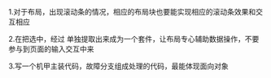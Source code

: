1.对于布局，出现滚动条的情况，相应的布局块也要能实现相应的滚动条效果和交互相应

2.在把选中，经过 单独提取出来成为一个套件，让布局专心辅助数据操作，不要参与到页面的输入交互中来

3.写一个机甲主装代码，故障分支组成处理的代码，最能体现面向对象

